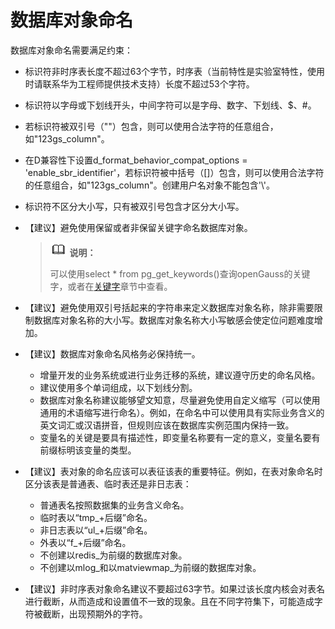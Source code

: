 # 数据库对象命名<a name="ZH-CN_TOPIC_0000001149627969"></a>

数据库对象命名需要满足约束：

- 标识符非时序表长度不超过63个字节，时序表（当前特性是实验室特性，使用时请联系华为工程师提供技术支持）长度不超过53个字符。
- 标识符以字母或下划线开头，中间字符可以是字母、数字、下划线、$、#。
- 若标识符被双引号（""）包含，则可以使用合法字符的任意组合，如"123gs_column"。
- 在D兼容性下设置d_format_behavior_compat_options = 'enable_sbr_identifier'，若标识符被中括号（[]）包含，则可以使用合法字符的任意组合，如"123gs_column"。创建用户名对象不能包含'\\'。
- 标识符不区分大小写，只有被双引号包含才区分大小写。

-   【建议】避免使用保留或者非保留关键字命名数据库对象。

    >![](public_sys-resources/icon-note.gif) **说明：** 
    >
    >可以使用select \* from pg\_get\_keywords\(\)查询openGauss的关键字，或者在[关键字](../SQLReference/关键字.md)章节中查看。

-   【建议】避免使用双引号括起来的字符串来定义数据库对象名称，除非需要限制数据库对象名称的大小写。数据库对象名称大小写敏感会使定位问题难度增加。
-   【建议】数据库对象命名风格务必保持统一。
    -   增量开发的业务系统或进行业务迁移的系统，建议遵守历史的命名风格。
    -   建议使用多个单词组成，以下划线分割。
    -   数据库对象名称建议能够望文知意，尽量避免使用自定义缩写（可以使用通用的术语缩写进行命名）。例如，在命名中可以使用具有实际业务含义的英文词汇或汉语拼音，但规则应该在数据库实例范围内保持一致。
    -   变量名的关键是要具有描述性，即变量名称要有一定的意义，变量名要有前缀标明该变量的类型。

-   【建议】表对象的命名应该可以表征该表的重要特征。例如，在表对象命名时区分该表是普通表、临时表还是非日志表：
    -   普通表名按照数据集的业务含义命名。
    -   临时表以“tmp\_+后缀”命名。
    -   非日志表以“ul\_+后缀”命名。
    -   外表以“f\_+后缀”命名。
    -   不创建以redis\_为前缀的数据库对象。
    -   不创建以mlog\_和以matviewmap\_为前缀的数据库对象。

-   【建议】非时序表对象命名建议不要超过63字节。如果过该长度内核会对表名进行截断，从而造成和设置值不一致的现象。且在不同字符集下，可能造成字符被截断，出现预期外的字符。

